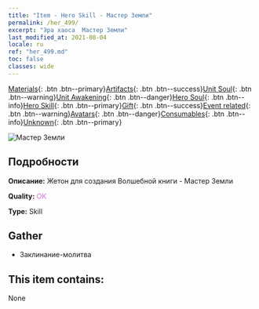 ```yaml
---
title: "Item - Hero Skill - Мастер Земли"
permalink: /her_499/
excerpt: "Эра хаоса  Мастер Земли"
last_modified_at: 2021-08-04
locale: ru
ref: "her_499.md"
toc: false
classes: wide
---
```

 [Materials](/ItemsRU/){: .btn .btn--primary}[Artifacts](/ItemsRU/Artifacts/){: .btn .btn--success}[Unit Soul](/ItemsRU/UnitSoul/){: .btn .btn--warning}[Unit Awakening](/ItemsRU/UnitAwakening/){: .btn .btn--danger}[Hero Soul](/ItemsRU/HeroSoul/){: .btn .btn--info}[Hero Skill](/ItemsRU/HeroSkill/){: .btn .btn--primary}[Gift](/ItemsRU/Gift/){: .btn .btn--success}[Event related](/ItemsRU/Events/){: .btn .btn--warning}[Avatars](/ItemsRU/Avatars/){: .btn .btn--danger}[Consumables](/ItemsRU/Consumables/){: .btn .btn--info}[Unknown](/ItemsRU/Unknown/){: .btn .btn--primary}

 ![Мастер Земли](/images/t/ps_tuxijingtogn.png)

## Подробности
 **Описание:** Жетон для создания Волшебной книги - Мастер Земли

 **Quality:** <span style="color: #DA70D6">OK</span>

 **Type:** Skill

## Gather

*    Заклинание-молитва 

## This item contains:

  None


